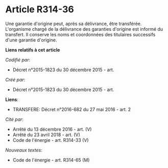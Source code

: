 # Article R314-36

Une garantie d'origine peut, après sa délivrance, être transférée. L'organisme chargé de la délivrance des garanties
d'origine est informé du transfert. Il conserve les noms et coordonnées des titulaires successifs d'une garantie d'origine.

**Liens relatifs à cet article**

_Codifié par_:

  - Décret n°2015-1823 du 30 décembre 2015 - art.

_Créé par_:

  - Décret n°2015-1823 du 30 décembre 2015 - art.

**Liens**:

  - TRANSFERE: Décret n°2016-682 du 27 mai 2016 - art. 2

_Cité par_:

  - Arrêté du 13 décembre 2016 - art. (V)
  - Arrêté du 23 avril 2018 - art. (V)
  - Code de l'énergie - art. R314-33 (V)

_Nouveaux textes_:

  - Code de l'énergie - art. R314-65 (M)
